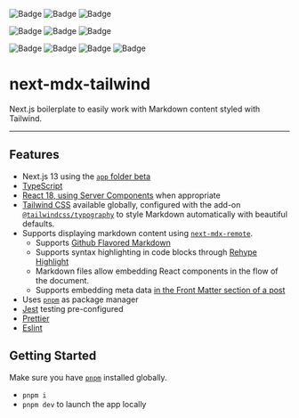 
![Badge](https://img.shields.io/badge/Next-000000?logo=next.js&style=for-the-badge)
![Badge](https://img.shields.io/badge/TypeScript-black?logo=typescript&style=for-the-badge)
![Badge](https://img.shields.io/badge/Node.js-green?logo=node.js&style=for-the-badge)

![Badge](https://img.shields.io/badge/React-teal?logo=react&style=for-the-badge)
![Badge](https://img.shields.io/badge/Markdown-light?logo=markdown&style=for-the-badge)
![Badge](https://img.shields.io/badge/tailwindcss-lightblue.svg?logo=tailwind-css&style=for-the-badge)

![Badge](https://img.shields.io/badge/-jest-%23C21325?logo=jest&style=for-the-badge)
![Badge](https://img.shields.io/badge/eslint-3A33D1?logo=eslint&style=for-the-badge)
![Badge](https://img.shields.io/badge/prettier-1A2C34?logo=prettier&style=for-the-badge)
![Badge](https://img.shields.io/badge/netlify-%23000000.svg?logo=netlify&style=for-the-badge)




# next-mdx-tailwind

Next.js boilerplate to easily work with Markdown content styled with Tailwind.

---

## Features
- Next.js 13 using the [`app` folder beta](https://nextjs.org/blog/next-13#new-app-directory-beta)
- [TypeScript](https://www.typescriptlang.org/)
- [React 18, using Server Components](https://nextjs.org/docs/advanced-features/react-18/server-components) when appropriate
- [Tailwind CSS](https://tailwindcss.com/docs/box-sizing) available globally, configured with the add-on [`@tailwindcss/typography`](https://tailwindcss.com/docs/typography-plugin) to style Markdown automatically with beautiful defaults.
- Supports displaying markdown content using [`next-mdx-remote`](https://github.com/hashicorp/next-mdx-remote).
  - Supports [Github Flavored Markdown](https://docs.github.com/en/get-started/writing-on-github/getting-started-with-writing-and-formatting-on-github/basic-writing-and-formatting-syntax)
  - Supports syntax highlighting in code blocks through [Rehype Highlight](https://github.com/rehypejs/rehype-highlight)
  - Markdown files allow embedding React components in the flow of the document.
  - Supports embedding meta data [in the Front Matter section of a post](https://github.com/vfile/vfile-matter#use)
- Uses [`pnpm`](https://pnpm.io/) as package manager
- [Jest](https://jestjs.io) testing pre-configured
- [Prettier](https://prettier.io)
- [Eslint](http://eslint.org)

## Getting Started
Make sure you have [`pnpm`](https://pnpm.io/) installed globally.
- `pnpm i`
- `pnpm dev` to launch the app locally
